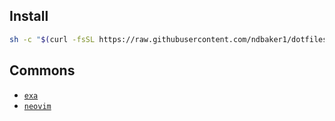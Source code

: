 ## Install
```sh
sh -c "$(curl -fsSL https://raw.githubusercontent.com/ndbaker1/dotfiles/main/.local/bin/dot)"
```

## Commons
- [`exa`](https://github.com/ogham/exa)
- [`neovim`](https://github.com/neovim/neovim)

